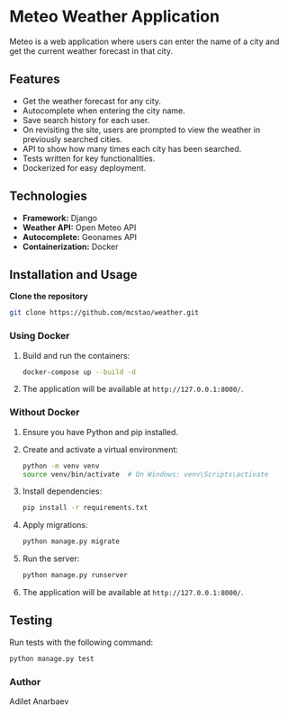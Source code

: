 # Meteo Weather Application

Meteo is a web application where users can enter the name of a city and get the current weather forecast in that city.

## Features

- Get the weather forecast for any city.
- Autocomplete when entering the city name.
- Save search history for each user.
- On revisiting the site, users are prompted to view the weather in previously searched cities.
- API to show how many times each city has been searched.
- Tests written for key functionalities.
- Dockerized for easy deployment.

## Technologies

- **Framework:** Django
- **Weather API:** Open Meteo API
- **Autocomplete:** Geonames API
- **Containerization:** Docker

## Installation and Usage

**Clone the repository**

   ```sh
   git clone https://github.com/mcstao/weather.git
   ```

### Using Docker

1. Build and run the containers:

    ```sh
    docker-compose up --build -d
    ```

2. The application will be available at `http://127.0.0.1:8000/`.

### Without Docker

1. Ensure you have Python and pip installed.
2. Create and activate a virtual environment:

    ```sh
    python -m venv venv
    source venv/bin/activate  # On Windows: venv\Scripts\activate
    ```

3. Install dependencies:

    ```sh
    pip install -r requirements.txt
    ```

4. Apply migrations:

    ```sh
    python manage.py migrate
    ```

5. Run the server:

    ```sh
    python manage.py runserver
    ```

66. The application will be available at `http://127.0.0.1:8000/`.

## Testing

Run tests with the following command:

```sh
python manage.py test
```


### Author
Adilet Anarbaev
